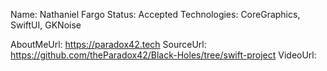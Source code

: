 Name: Nathaniel Fargo
Status: Accepted
Technologies: CoreGraphics, SwiftUI, GKNoise

AboutMeUrl: https://paradox42.tech
SourceUrl: https://github.com/theParadox42/Black-Holes/tree/swift-project
VideoUrl: 

<!---
EXAMPLE
Name: John Appleseed
Status: Submitted <or> Winner <or> Distinguished <or> Rejected
Technologies: SwiftUI, RealityKit, CoreGraphic

AboutMeUrl: https://linkedin.com/in/johnappleseed
SourceUrl: https://github.com/johnappleseed/wwdc2025
VideoUrl: https://youtu.be/ABCDE123456
-->
